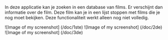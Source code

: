 In deze applicatie kan je zoeken in een database van films. Er verschijnt dan informatie over de film. Deze film kan je in een lijst stoppen met films die je nog moet bekijken. Deze functionaliteit werkt alleen nog niet volledig.

![Image of my screenshot]
(/doc/1ste) 
![Image of my screenshot]
(/doc/2de)
![Image of my screenshot]
(/doc/3de)
